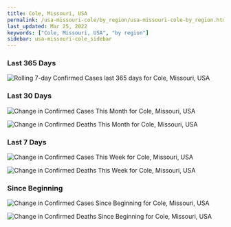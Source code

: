 ```yaml
---
title: Cole, Missouri, USA
permalink: /usa-missouri-cole/by_region/usa-missouri-cole-by_region.html
last_updated: Mar 25, 2022
keywords: ["Cole, Missouri, USA", "by region"]
sidebar: usa-missouri-cole_sidebar
---
```


<h3>Last 365 Days</h3>

![Rolling 7-day Confirmed Cases last 365 days for Cole, Missouri, USA](/covid_tracker/images/graphs/usa-missouri-cole-weekly_totals_graph.png)

<h3>Last 30 Days</h3>

![Change in Confirmed Cases This Month for Cole, Missouri, USA](/covid_tracker/images/graphs/usa-missouri-cole-delta_confirmed-30_days_graph.png)

![Change in Confirmed Deaths This Month for Cole, Missouri, USA](/covid_tracker/images/graphs/usa-missouri-cole-delta_deaths-30_days_graph.png)

<h3>Last 7 Days</h3>

![Change in Confirmed Cases This Week for Cole, Missouri, USA](/covid_tracker/images/graphs/usa-missouri-cole-delta_confirmed-7_days_graph.png)

![Change in Confirmed Deaths This Week for Cole, Missouri, USA](/covid_tracker/images/graphs/usa-missouri-cole-delta_deaths-7_days_graph.png)

<h3>Since Beginning</h3>

![Change in Confirmed Cases Since Beginning for Cole, Missouri, USA](/covid_tracker/images/graphs/usa-missouri-cole-delta_confirmed-since_beginning_graph.png)

![Change in Confirmed Deaths Since Beginning for Cole, Missouri, USA](/covid_tracker/images/graphs/usa-missouri-cole-delta_deaths-since_beginning_graph.png)
